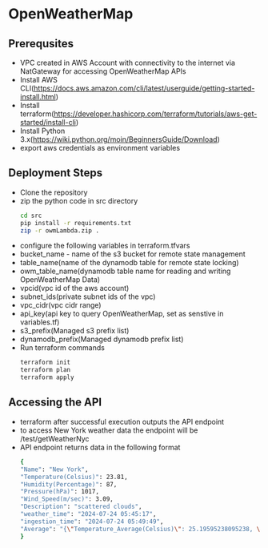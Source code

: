 # OpenWeatherMap


## Prerequsites

- VPC created in AWS Account with connectivity to the internet via NatGateway for accessing OpenWeatherMap APIs
- Install AWS CLI(https://docs.aws.amazon.com/cli/latest/userguide/getting-started-install.html)
- Install terraform(https://developer.hashicorp.com/terraform/tutorials/aws-get-started/install-cli)
- Install Python 3.x(https://wiki.python.org/moin/BeginnersGuide/Download)
- export aws credentials as environment variables

## Deployment Steps

- Clone the repository
- zip the python code in src directory
    ```sh
    cd src
    pip install -r requirements.txt
    zip -r owmLambda.zip .
    ```
- configure the following variables in terraform.tfvars
- bucket_name - name of the s3 bucket for remote state management
- table_name(name of the dynamodb table for remote state locking)
- owm_table_name(dynamodb table name for reading and writing OpenWeatherMap Data)
- vpcid(vpc id of the aws account)
- subnet_ids(private subnet ids of the vpc)
- vpc_cidr(vpc cidr range)
- api_key(api key to query OpenWeatherMap, set as senstive in variables.tf)
- s3_prefix(Managed s3 prefix list)
- dynamodb_prefix(Managed dynamodb prefix list)
- Run terraform commands
    ```sh
    terraform init
    terraform plan
    terraform apply
    ```

## Accessing the API
- terraform after successful execution outputs the API endpoint
- to access New York weather data the endpoint will be <api-endpoint>/test/getWeatherNyc
- API endpoint returns data in the following format
    ```sh
    {
    "Name": "New York",
    "Temperature(Celsius)": 23.81,
    "Humidity(Percentage)": 87,
    "Pressure(hPa)": 1017,
    "Wind_Speed(m/sec)": 3.09,
    "Description": "scattered clouds",
    "weather_time": "2024-07-24 05:45:17",
    "ingestion_time": "2024-07-24 05:49:49",
    "Average": "{\"Temperature_Average(Celsius)\": 25.19595238095238, \"Pressure_Average(hPa)\": 1016.5, \"Humidity_Average(Percentage)\": 72.11904761904762, \"Wind_Speed_Average(m/sec)\": 3.572619047619048}"
    }
    ```

